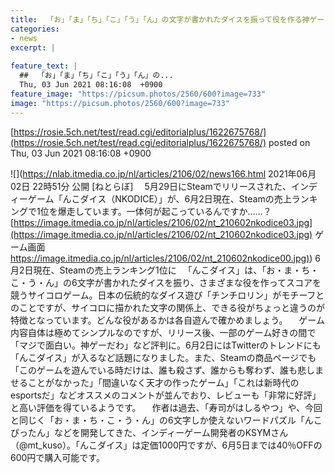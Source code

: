 ```yaml
---
title:  「お」「ま」「ち」「こ」「う」「ん」の文字が書かれたダイスを振って役を作る神ゲー「んこダイス」 → 「ドラクエ」抜いてSteam売上1位  
categories:
- news
excerpt: |
  
feature_text: |
  ##  「お」「ま」「ち」「こ」「う」「ん」の...
  Thu, 03 Jun 2021 08:16:08  +0900
feature_image: "https://picsum.photos/2560/600?image=733"
image: "https://picsum.photos/2560/600?image=733"
---
```


[https://rosie.5ch.net/test/read.cgi/editorialplus/1622675768/](https://rosie.5ch.net/test/read.cgi/editorialplus/1622675768/)
posted on Thu, 03 Jun 2021 08:16:08  +0900

<!--more-->

![](https://nlab.itmedia.co.jp/nl/articles/2106/02/news166.html 2021年06月02日 22時51分 公開 [ねとらぼ] 　5月29日にSteamでリリースされた、インディーゲーム「んこダイス（NKODICE）」が、6月2日現在、Steamの売上ランキングで1位を爆走しています。一体何が起こっているんですか……？ [https://image.itmedia.co.jp/nl/articles/2106/02/nt_210602nkodice03.jpg](https://image.itmedia.co.jp/nl/articles/2106/02/nt_210602nkodice03.jpg) ゲーム画面 [https://image.itmedia.co.jp/nl/articles/2106/02/nt_210602nkodice00.jpg)](https://image.itmedia.co.jp/nl/articles/2106/02/nt_210602nkodice00.jpg)) 6月2日現在、Steamの売上ランキング1位に 　「んこダイス」は、「お・ま・ち・こ・う・ん」の6文字が書かれたダイスを振り、さまざまな役を作ってスコアを競うサイコロゲーム。日本の伝統的なダイス遊び「チンチロリン」がモチーフとのことですが、サイコロに描かれた文字の関係上、できる役がちょっと違うのが特徴となっています。どんな役があるかは各自遊んで確かめましょう。 　ゲーム内容自体は極めてシンプルなのですが、リリース後、一部のゲーム好きの間で「マジで面白い。神ゲーだわ」など評判に。6月2日にはTwitterのトレンドにも「んこダイス」が入るなど話題になりました。また、Steamの商品ページでも「このゲームを遊んでいる時だけは、誰も殺さず、誰からも奪わず、誰も悲しませることがなかった」「間違いなく天才の作ったゲーム」「これは新時代のesportsだ」などオススメのコメントが並んでおり、レビューも「非常に好評」と高い評価を得ているようです。 　作者は過去、「寿司がはしるやつ」や、今回と同じく「お・ま・ち・こ・う・ん」の6文字しか使えないワードパズル「んこぴったん」などを開発してきた、インディーゲーム開発者のKSYMさん（@mt_kuso）。「んこダイス」は定価1000円ですが、6月5日までは40％OFFの600円で購入可能です。
